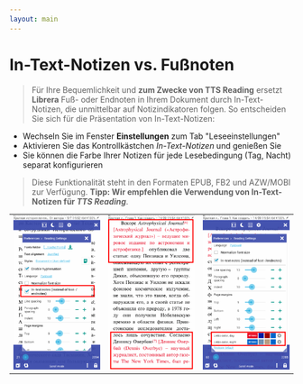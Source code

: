 ```yaml
---
layout: main
---
```


# In-Text-Notizen vs. Fußnoten
> Für Ihre Bequemlichkeit und **zum Zwecke von TTS Reading** ersetzt **Librera** Fuß- oder Endnoten in Ihrem Dokument durch In-Text-Notizen, die unmittelbar auf Notizindikatoren folgen.
So entscheiden Sie sich für die Präsentation von In-Text-Notizen:
* Wechseln Sie im Fenster **Einstellungen** zum Tab &quot;Leseeinstellungen&quot;
* Aktivieren Sie das Kontrollkästchen _In-Text-Notizen_ und genießen Sie
* Sie können die Farbe Ihrer Notizen für jede Lesebedingung (Tag, Nacht) separat konfigurieren
> Diese Funktionalität steht in den Formaten EPUB, FB2 und AZW/MOBI zur Verfügung.
**Tipp: Wir empfehlen die Verwendung von In-Text-Notizen für _TTS Reading_**.

||||
|-|-|-|
|![](1.png)|![](2.png)|![](3.png)|
